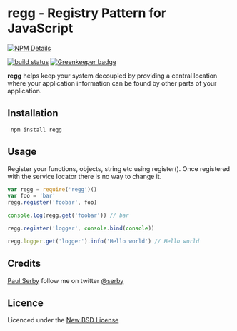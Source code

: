 # regg - Registry Pattern for JavaScript

[![NPM Details](https://nodei.co/npm/regg.png?stars&downloads)](https://npmjs.org/package/regg)

[![build status](https://api.travis-ci.org/serby/regg.png)](http://travis-ci.org/serby/regg) [![Greenkeeper badge](https://badges.greenkeeper.io/serby/regg.svg)](https://greenkeeper.io/)

**regg** helps keep your system decoupled by providing a central location where
your application information can be found by other parts of your application.

## Installation

     npm install regg

## Usage

Register your functions, objects, string etc using register().
Once registered with the service locator there is no way to change it.

```js
var regg = require('regg')()
var foo = 'bar'
regg.register('foobar', foo)

console.log(regg.get('foobar')) // bar

regg.register('logger', console.bind(console))

regg.logger.get('logger').info('Hello world') // Hello world
```

## Credits
[Paul Serby](https://github.com/serby/) follow me on twitter [@serby](http://twitter.com/serby)

## Licence
Licenced under the [New BSD License](http://opensource.org/licenses/bsd-license.php)